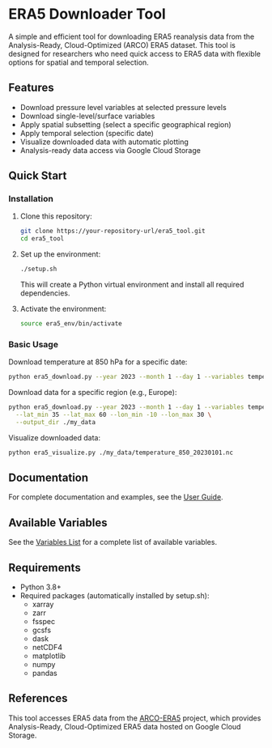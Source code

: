 # ERA5 Downloader Tool

A simple and efficient tool for downloading ERA5 reanalysis data from the Analysis-Ready, Cloud-Optimized (ARCO) ERA5 dataset. This tool is designed for researchers who need quick access to ERA5 data with flexible options for spatial and temporal selection.

## Features

- Download pressure level variables at selected pressure levels
- Download single-level/surface variables
- Apply spatial subsetting (select a specific geographical region)
- Apply temporal selection (specific date)
- Visualize downloaded data with automatic plotting
- Analysis-ready data access via Google Cloud Storage

## Quick Start

### Installation

1. Clone this repository:
   ```bash
   git clone https://your-repository-url/era5_tool.git
   cd era5_tool
   ```

2. Set up the environment:
   ```bash
   ./setup.sh
   ```
   This will create a Python virtual environment and install all required dependencies.

3. Activate the environment:
   ```bash
   source era5_env/bin/activate
   ```

### Basic Usage

Download temperature at 850 hPa for a specific date:
```bash
python era5_download.py --year 2023 --month 1 --day 1 --variables temperature --levels 850
```

Download data for a specific region (e.g., Europe):
```bash
python era5_download.py --year 2023 --month 1 --day 1 --variables temperature --levels 850 \
  --lat_min 35 --lat_max 60 --lon_min -10 --lon_max 30 \
  --output_dir ./my_data
```

Visualize downloaded data:
```bash
python era5_visualize.py ./my_data/temperature_850_20230101.nc
```

## Documentation

For complete documentation and examples, see the [User Guide](./docs/user_guide.md).

## Available Variables

See the [Variables List](./docs/variables.md) for a complete list of available variables.

## Requirements

- Python 3.8+
- Required packages (automatically installed by setup.sh):
  - xarray
  - zarr
  - fsspec
  - gcsfs
  - dask
  - netCDF4
  - matplotlib
  - numpy
  - pandas

## References

This tool accesses ERA5 data from the [ARCO-ERA5](https://github.com/google-research/arco-era5) project, which provides Analysis-Ready, Cloud-Optimized ERA5 data hosted on Google Cloud Storage.